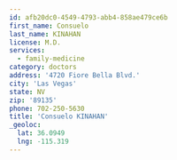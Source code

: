 ```yaml
---
id: afb20dc0-4549-4793-abb4-858ae479ce6b
first_name: Consuelo
last_name: KINAHAN
license: M.D.
services:
  - family-medicine
category: doctors
address: '4720 Fiore Bella Blvd.'
city: 'Las Vegas'
state: NV
zip: '89135'
phone: 702-250-5630
title: 'Consuelo KINAHAN'
_geoloc:
  lat: 36.0949
  lng: -115.319
---
```

